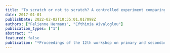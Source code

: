 ```yaml
---
title: "To scratch or not to scratch? A controlled experiment comparing plugged first and unplugged first programming lessons"
date: 2017-01-01
publishDate: 2022-02-02T10:35:01.017098Z
authors: ["Felienne Hermans", "Efthimia Aivaloglou"]
publication_types: ["1"]
abstract: ""
featured: false
publication: "*Proceedings of the 12th workshop on primary and secondary computing education*"
---
```


